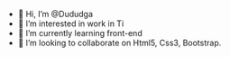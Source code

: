 - 👋 Hi, I’m @Dududga
- 👀 I’m interested in work in Ti
- 🌱 I’m currently learning front-end
- 💞️ I’m looking to collaborate on Html5, Css3, Bootstrap.



